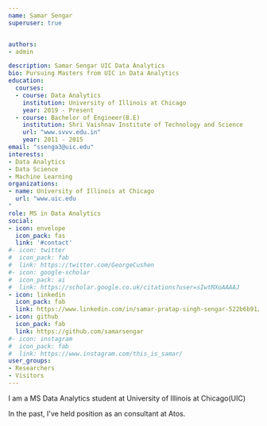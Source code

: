 ```yaml
---
name: Samar Sengar
superuser: true


authors:
- admin

description: Samar Sengar UIC Data Analytics
bio: Pursuing Masters from UIC in Data Analytics
education:
  courses:
  - course: Data Analytics
    institution: University of Illinois at Chicago
    year: 2019 - Present
  - course: Bachelor of Engineer(B.E)
    institution: Shri Vaishnav Institute of Technology and Science
    url: "www.svvv.edu.in"
    year: 2011 - 2015
email: "ssenga3@uic.edu"
interests:
- Data Analytics
- Data Science
- Machine Learning
organizations:
- name: University of Illinois at Chicago
  url: "www.uic.edu
"
role: MS in Data Analytics
social:
- icon: envelope
  icon_pack: fas
  link: '#contact'
#- icon: twitter
#  icon_pack: fab
#  link: https://twitter.com/GeorgeCushen
#- icon: google-scholar
#  icon_pack: ai
#  link: https://scholar.google.co.uk/citations?user=sIwtMXoAAAAJ
- icon: linkedin
  icon_pack: fab
  link: https://www.linkedin.com/in/samar-pratap-singh-sengar-522b6b91/
- icon: github
  icon_pack: fab
  link: https://github.com/samarsengar
#- icon: instagram
#  icon_pack: fab
#  link: https://www.instagram.com/this_is_samar/
user_groups:
- Researchers
- Visitors
---
```

[comment]: <> (Welcome to this awesome website! This is where I will be posting some fun data projects. Please stay tuned for things to come...)


I am a MS Data Analytics student at University of Illinois at Chicago(UIC)


In the past, I've held position as an consultant at Atos.

